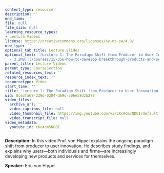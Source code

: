 ```yaml
---
content_type: resource
description: ''
end_time: ''
file: null
file_size: null
learning_resource_types:
- Lecture Videos
license: https://creativecommons.org/licenses/by-nc-sa/4.0/
ocw_type: ''
optional_tab_title: Lecture Slides
optional_text: '[Lecture 1: The Paradigm Shift from Producer to User Innovation (PDF
  - 3.2MB)](/courses/15-356-how-to-develop-breakthrough-products-and-services-spring-2012/resources/mit15_356s12_lec01)'
parent_title: Lecture Videos
parent_type: CourseSection
related_resources_text: ''
resource_index_text: ''
resourcetype: Video
start_time: ''
title: 'Lecture 1: The Paradigm Shift from Producer to User Innovation'
uid: 8ce3fa68-230d-0284-d69c-506e58d2b278
video_files:
  archive_url: ''
  video_captions_file: null
  video_thumbnail_file: https://img.youtube.com/vi/cKcAcm5NDOI/default.jpg
  video_transcript_file: null
video_metadata:
  youtube_id: cKcAcm5NDOI
---
```


**Description:** In this video Prof. von Hippel explains the ongoing paradigm shift from producer to user innovation. He describes study findings, and explains why users—both individuals and firms—are increasingly developing new products and services for themselves.

**Speaker:** Eric von Hippel

